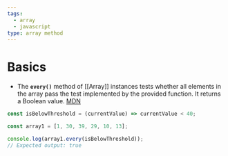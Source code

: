 ```yaml
---
tags:
  - array
  - javascript
type: array method
---
```


# Basics
- The **`every()`** method of [[Array]] instances tests whether all elements in the array pass the test implemented by the provided function. It returns a Boolean value. [MDN](https://developer.mozilla.org/en-US/docs/Web/JavaScript/Reference/Global_Objects/Array/every)
```javascript
const isBelowThreshold = (currentValue) => currentValue < 40;

const array1 = [1, 30, 39, 29, 10, 13];

console.log(array1.every(isBelowThreshold));
// Expected output: true
```
